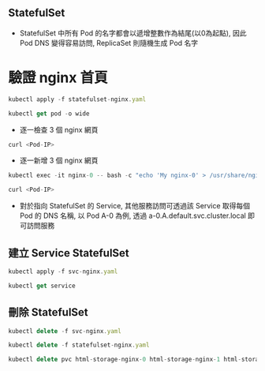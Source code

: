 ## StatefulSet
* StatefulSet 中所有 Pod 的名字都會以遞增整數作為結尾(以0為起點), 因此 Pod DNS 變得容易訪問, ReplicaSet 則隨機生成 Pod 名字


# 驗證 nginx 首頁
```js
kubectl apply -f statefulset-nginx.yaml
```

```js
kubectl get pod -o wide
```

* 逐一檢查 3 個 nginx 網頁
```js
curl <Pod-IP>
```

* 逐一新增 3 個 nginx 網頁
```js
kubectl exec -it nginx-0 -- bash -c "echo 'My nginx-0' > /usr/share/nginx/html/index.html"
```

```js
curl <Pod-IP>
```

* 對於指向 StatefulSet 的 Service, 其他服務訪問可透過該 Service 取得每個 Pod 的 DNS 名稱, 以 Pod A-0 為例, 透過 a-0.A.default.svc.cluster.local 即可訪問服務

## 建立 Service StatefulSet
```js
kubectl apply -f svc-nginx.yaml
```
```js
kubectl get service
```

## 刪除 StatefulSet
```js
kubectl delete -f svc-nginx.yaml
```
```js
kubectl delete -f statefulset-nginx.yaml
```
```js
kubectl delete pvc html-storage-nginx-0 html-storage-nginx-1 html-storage-nginx-2
```
